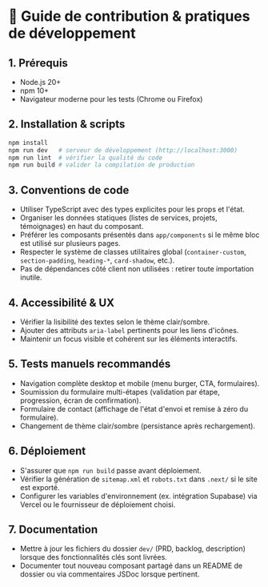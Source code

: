 # 🔧 Guide de contribution & pratiques de développement

## 1. Prérequis
- Node.js 20+
- npm 10+
- Navigateur moderne pour les tests (Chrome ou Firefox)

## 2. Installation & scripts
```bash
npm install
npm run dev   # serveur de développement (http://localhost:3000)
npm run lint  # vérifier la qualité du code
npm run build # valider la compilation de production
```

## 3. Conventions de code
- Utiliser TypeScript avec des types explicites pour les props et l'état.
- Organiser les données statiques (listes de services, projets, témoignages) en haut du composant.
- Préférer les composants présentés dans `app/components` si le même bloc est utilisé sur plusieurs pages.
- Respecter le système de classes utilitaires global (`container-custom`, `section-padding`, `heading-*`, `card-shadow`, etc.).
- Pas de dépendances côté client non utilisées : retirer toute importation inutile.

## 4. Accessibilité & UX
- Vérifier la lisibilité des textes selon le thème clair/sombre.
- Ajouter des attributs `aria-label` pertinents pour les liens d'icônes.
- Maintenir un focus visible et cohérent sur les éléments interactifs.

## 5. Tests manuels recommandés
- Navigation complète desktop et mobile (menu burger, CTA, formulaires).
- Soumission du formulaire multi-étapes (validation par étape, progression, écran de confirmation).
- Formulaire de contact (affichage de l'état d'envoi et remise à zéro du formulaire).
- Changement de thème clair/sombre (persistance après rechargement).

## 6. Déploiement
- S'assurer que `npm run build` passe avant déploiement.
- Vérifier la génération de `sitemap.xml` et `robots.txt` dans `.next/` si le site est exporté.
- Configurer les variables d'environnement (ex. intégration Supabase) via Vercel ou le fournisseur de déploiement choisi.

## 7. Documentation
- Mettre à jour les fichiers du dossier `dev/` (PRD, backlog, description) lorsque des fonctionnalités clés sont livrées.
- Documenter tout nouveau composant partagé dans un README de dossier ou via commentaires JSDoc lorsque pertinent.
